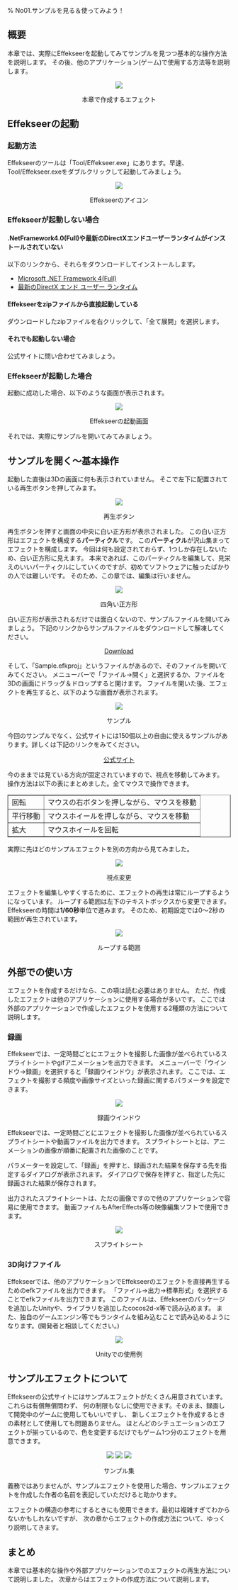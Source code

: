﻿% No01.サンプルを見る＆使ってみよう！

<div class="main">

## 概要

本章では、実際にEffekseerを起動してみてサンプルを見つつ基本的な操作方法を説明します。
その後、他のアプリケーション(ゲーム)で使用する方法等を説明します。

<div align="center">
<img src="../../img/Tutorial/02_completed.gif">
<p>本章で作成するエフェクト</p>
</div>

## Effekseerの起動

### 起動方法

Effekseerのツールは「Tool/Effekseer.exe」にあります。早速、Tool/Effekseer.exeをダブルクリックして起動してみましょう。

<div align="center">
<img src="../../img/Tutorial/01_icon.png">
<p>
Effekseerのアイコン
</p>
</div>

### Effekseerが起動しない場合

#### .NetFramework4.0(Full)や最新のDirectXエンドユーザーランタイムがインストールされていない

以下のリンクから、それらをダウンロードしてインストールします。

<ul>
<li><a href="http://www.microsoft.com/downloads/details.aspx?familyid=9CFB2D51-5FF4-4491-B0E5-B386F32C0992&displaylang=ja" target="_top">Microsoft .NET Framework 4(Full)</a></li>
<li><a href="https://www.microsoft.com/ja-jp/download/details.aspx?id=35&" target="_top">最新のDirectX エンド ユーザー ランタイム</a></li>
</ul>

#### Effekseerをzipファイルから直接起動している

ダウンロードしたzipファイルを右クリックして、「全て展開」を選択します。

#### それでも起動しない場合

公式サイトに問い合わせてみましょう。

### Effekseerが起動した場合

起動に成功した場合、以下のような画面が表示されます。

<div align="center">
<img src="../../img/Tutorial/01_all_en.png">
<p>
Effekseerの起動画面
</p>
</div>

それでは、実際にサンプルを開いてみてみましょう。

## サンプルを開く～基本操作

起動した直後は3Dの画面に何も表示されていません。
そこで左下に配置されている再生ボタンを押してみます。

<div align="center">
<img src="../../img/Tutorial/01_play.png">
<p>
再生ボタン
</p>
</div>

再生ボタンを押すと画面の中央に白い正方形が表示されました。
この白い正方形はエフェクトを構成する<b>パーティクル</b>です。
この<b>パーティクル</b>が沢山集まってエフェクトを構成します。
今回は何も設定されておらず、1つしか存在しないため、白い正方形に見えます。
本来であれば、このパーティクルを編集して、見栄えのいいパーティクルにしていくのですが、初めてソフトウェアに触ったばかりの人では難しいです。
そのため、この章では、編集は行いません。

<div align="center">
<img src="../../img/Tutorial/01_square.png">
<p>
四角い正方形
</p>
</div>

白い正方形が表示されるだけでは面白くないので、サンプルファイルを開いてみましょう。
下記のリンクからサンプルファイルをダウンロードして解凍してください。

<div align="center">
<a href = "../../Sample/01_Sample.zip">Download</a>
</div>

そして、「Sample.efkproj」というファイルがあるので、そのファイルを開いてみてください。
メニューバーで「ファイル->開く」と選択するか、ファイルを3Dの画面にドラッグ＆ドロップすると開けます。
ファイルを開いた後、エフェクトを再生すると、以下のような画面が表示されます。






<div align="center">
<img src="../../img/Tutorial/01_sample.png">
<p>
サンプル
</p>
</div>

今回のサンプルでなく、公式サイトには150個以上の自由に使えるサンプルがあります。詳しくは下記のリンクをみてください。

<div align="center">
<a href = "https://effekseer.github.io/jp/contribute.html">公式サイト</a>
</div>

今のままでは見ている方向が固定されていますので、視点を移動してみます。
操作方法は以下の表にまとめました。全てマウスで操作できます。


<div align="center">
<table border=1>
<tr>
<td>回転</td>
<td>マウスの右ボタンを押しながら、マウスを移動</td>
</tr>
<tr>
<td>平行移動</td>
<td>マウスホイールを押しながら、マウスを移動</td>
</tr>
<tr>
<td>拡大</td>
<td>マウスホイールを回転</td>
</tr>
</table>
</div>

実際に先ほどのサンプルエフェクトを別の方向から見てみました。

<div align="center">
<img src="../../img/Tutorial/01_view.png">
<p>
視点変更
</p>
</div>


エフェクトを編集しやすくするために、エフェクトの再生は常にループするようになっています。
ループする範囲は左下のテキストボックスから変更できます。Effekseerの時間は<b>1/60秒</b>単位で進みます。
そのため、初期設定では0～2秒の範囲が再生されています。

<div align="center">
<img src="../../img/Tutorial/01_time_en.png">
<p>
ループする範囲
</p>
</div>


## 外部での使い方

エフェクトを作成するだけなら、この項は読む必要はありません。
ただ、作成したエフェクトは他のアプリケーションに使用する場合が多いです。
ここでは外部のアプリケーションで作成したエフェクトを使用する2種類の方法について説明します。

### 録画

Effekseerでは、一定時間ごとにエフェクトを撮影した画像が並べられているスプライトシートやgifアニメーションを出力できます。
メニューバーで「ウインドウ->録画」を選択すると「録画ウインドウ」が表示されます。
ここでは、エフェクトを撮影する頻度や画像サイズといった録画に関するパラメータを設定できます。

<div align="center">
<img src="../../img/Tutorial/01_record_en.png">
<p>
録画ウインドウ
</p>
</div>

Effekseerでは、一定時間ごとにエフェクトを撮影した画像が並べられているスプライトシートや動画ファイルを出力できます。
スプライトシートとは、アニメーションの画像が順番に配置された画像のことです。

パラメーターを設定して、「録画」を押すと、録画された結果を保存する先を指定するダイアログが表示されます。
ダイアログで保存を押すと、指定した先に録画された結果が保存されます。

出力されたスプライトシートは、ただの画像ですので他のアプリケーションで容易に使用できます。
動画ファイルもAfterEffects等の映像編集ソフトで使用できます。

<div align="center">
<img src="../../img/Tutorial/01_record_sprite.png">
<p>
スプライトシート
</p>
</div>

### 3D向けファイル

Effekseerでは、他のアプリケーションでEffekseerのエフェクトを直接再生するためのefkファイルを出力できます。
「ファイル->出力->標準形式」を選択することでefkファイルを出力できます。
このファイルは、Effekseerのパッケージを追加したUnityや、ライブラリを追加したcocos2d-x等で読み込めます。
また、独自のゲームエンジン等でもランタイムを組み込むことで読み込めるようになります。(開発者と相談してください。)


<div align="center">
<img src="../../img/Tutorial/01_unity.png">
<p>
Unityでの使用例
</p>
</div>

## サンプルエフェクトについて

Effekseerの公式サイトにはサンプルエフェクトがたくさん用意されています。これらは有償無償問わず、
何の制限もなしに使用できます。そのまま、録画して開発中のゲームに使用してもいいですし、
新しくエフェクトを作成するときの素材として使用しても問題ありません。
ほとんどのシチュエーションのエフェクトが揃っているので、色を変更するだけでもゲーム1つ分のエフェクトを用意できます。
        
<div align="center">
<img src="../../img/Tutorial/01_samples_01.gif">
<img src="../../img/Tutorial/01_samples_02.gif">
<img src="../../img/Tutorial/01_samples_03.gif">
<p>
サンプル集
</p>
</div>
        
義務ではありませんが、サンプルエフェクトを使用した場合、サンプルエフェクトを作成した作者の名前を表記していただけると助かります。

エフェクトの構造の参考にするときにも使用できます。最初は複雑すぎてわからないかもしれないですが、
次の章からエフェクトの作成方法について、ゆっくり説明してきます。

## まとめ

本章では基本的な操作や外部アプリケーションでのエフェクトの再生方法について説明しました。
次章からはエフェクトの作成方法について説明します。

</div>